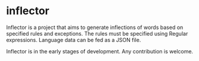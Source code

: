 # inflector

Inflector is a project that aims to generate inflections of words based on specified rules and exceptions. The rules must be specified using Regular expressions. Language data can be fed as a JSON file.

Inflector is in the early stages of development. Any contribution is welcome.